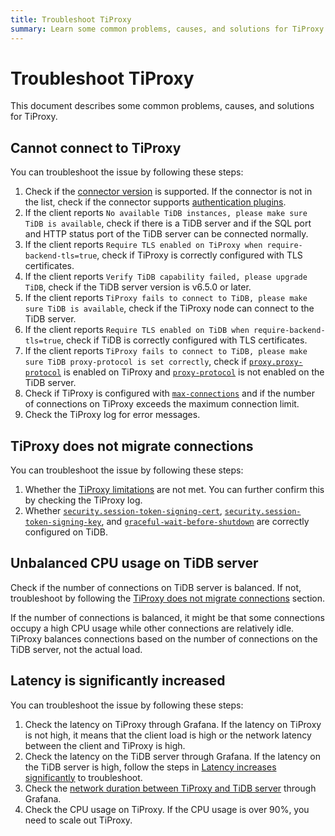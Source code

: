 ```yaml
---
title: Troubleshoot TiProxy
summary: Learn some common problems, causes, and solutions for TiProxy.
---
```


# Troubleshoot TiProxy

This document describes some common problems, causes, and solutions for TiProxy.

## Cannot connect to TiProxy

You can troubleshoot the issue by following these steps:

1. Check if the [connector version](/tiproxy/tiproxy-overview.md#supported-connectors) is supported. If the connector is not in the list, check if the connector supports [authentication plugins](https://dev.mysql.com/doc/refman/8.0/en/pluggable-authentication.html).
2. If the client reports `No available TiDB instances, please make sure TiDB is available`, check if there is a TiDB server and if the SQL port and HTTP status port of the TiDB server can be connected normally.
3. If the client reports `Require TLS enabled on TiProxy when require-backend-tls=true`, check if TiProxy is correctly configured with TLS certificates.
4. If the client reports `Verify TiDB capability failed, please upgrade TiDB`, check if the TiDB server version is v6.5.0 or later.
5. If the client reports `TiProxy fails to connect to TiDB, please make sure TiDB is available`, check if the TiProxy node can connect to the TiDB server.
6. If the client reports `Require TLS enabled on TiDB when require-backend-tls=true`, check if TiDB is correctly configured with TLS certificates.
7. If the client reports `TiProxy fails to connect to TiDB, please make sure TiDB proxy-protocol is set correctly`, check if [`proxy.proxy-protocol`](/tiproxy/tiproxy-configuration.md#proxy-protocol) is enabled on TiProxy and [`proxy-protocol`](/tidb-configuration-file.md#proxy-protocol) is not enabled on the TiDB server.
8. Check if TiProxy is configured with [`max-connections`](/tiproxy/tiproxy-configuration.md#max-connections) and if the number of connections on TiProxy exceeds the maximum connection limit.
9. Check the TiProxy log for error messages.

## TiProxy does not migrate connections

You can troubleshoot the issue by following these steps:

1. Whether the [TiProxy limitations](/tiproxy/tiproxy-overview.md#limitations) are not met. You can further confirm this by checking the TiProxy log.
2. Whether [`security.session-token-signing-cert`](/tidb-configuration-file.md#session-token-signing-cert-new-in-v640), [`security.session-token-signing-key`](/tidb-configuration-file.md#session-token-signing-key-new-in-v640), and [`graceful-wait-before-shutdown`](/tidb-configuration-file.md#graceful-wait-before-shutdown-new-in-v50) are correctly configured on TiDB.

## Unbalanced CPU usage on TiDB server

Check if the number of connections on TiDB server is balanced. If not, troubleshoot by following the [TiProxy does not migrate connections](#tiproxy-does-not-migrate-connections) section.

If the number of connections is balanced, it might be that some connections occupy a high CPU usage while other connections are relatively idle. TiProxy balances connections based on the number of connections on the TiDB server, not the actual load.

## Latency is significantly increased

You can troubleshoot the issue by following these steps:

1. Check the latency on TiProxy through Grafana. If the latency on TiProxy is not high, it means that the client load is high or the network latency between the client and TiProxy is high.
2. Check the latency on the TiDB server through Grafana. If the latency on the TiDB server is high, follow the steps in [Latency increases significantly](/tidb-troubleshooting-map.md#2-latency-increases-significantly) to troubleshoot.
3. Check the [network duration between TiProxy and TiDB server](/tiproxy/tiproxy-grafana.md#backend) through Grafana.
4. Check the CPU usage on TiProxy. If the CPU usage is over 90%, you need to scale out TiProxy.
